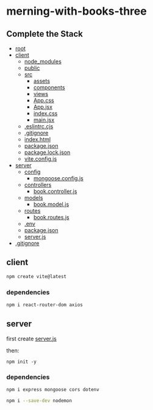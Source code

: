 # merning-with-books-three
## Complete the Stack

- [root](CHECKLIST.md)
- [client](./client/README.md)
  - [node_modules](./client/node_modules/)
  - [public](./client/public/README.md)
  - [src](./client/src/)
    - [assets](./client/src/assets/react.svg)
    - [components](./client/src/components/Header.jsx)
    - [views](./client/src/views/Home.jsx)
    - [App.css](./client/src/App.css)
    - [App.jsx](./client/src/App.jsx)
    - [index.css](./client/src/index.css)
    - [main.jsx](./client/src/main.jsx)
  - [.eslintrc.cjs](./client/.eslintrc.cjs)
  - [.gitignore](./client/.gitignore)
  - [index.html](./client/index.html)
  - [package.json](./client/package.json)
  - [package.lock.json](./client/package-lock.json)
  - [vite.config.js](./client/vite.config.js)
- [server](./server/README.md)
  - [config](./server/config/README.md)
    - [mongoose.config.js](./server/config/mongoose.config.js)
  - [controllers](./server/controllers/README.md)
    - [book.controller.js](./server/controllers/book.controller.js)
  - [models](./server/models/README.md)
    - [book.model.js](./server/models/book.model.js)
  - [routes](./server/routes/README.md)
    - [book.routes.js](./server/routes/book.routes.js)
  - [.env](./server/.env)
  - [package.json](./server/package.json)
  - [server.js](./server/server.js)
- [.gitignore](./.gitignore)


## client

```bash
npm create vite@latest
```

### dependencies

```bash
npm i react-router-dom axios
```

## server 

first create [server.js](./server/server.js)

then:

```
npm init -y
```

### dependencies

```bash
npm i express mongoose cors dotenv
```

```bash
npm i --save-dev nodemon
```
